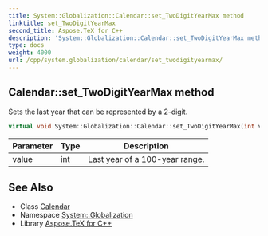 ```yaml
---
title: System::Globalization::Calendar::set_TwoDigitYearMax method
linktitle: set_TwoDigitYearMax
second_title: Aspose.TeX for C++
description: 'System::Globalization::Calendar::set_TwoDigitYearMax method. Sets the last year that can be represented by a 2-digit in C++.'
type: docs
weight: 4000
url: /cpp/system.globalization/calendar/set_twodigityearmax/
---
```

## Calendar::set_TwoDigitYearMax method


Sets the last year that can be represented by a 2-digit.

```cpp
virtual void System::Globalization::Calendar::set_TwoDigitYearMax(int value)
```


| Parameter | Type | Description |
| --- | --- | --- |
| value | int | Last year of a 100-year range. |

## See Also

* Class [Calendar](../)
* Namespace [System::Globalization](../../)
* Library [Aspose.TeX for C++](../../../)
